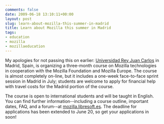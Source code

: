 ```yaml
---
comments: false
date: 2009-06-18 13:10:11+00:00
layout: post
slug: learn-about-mozilla-this-summer-in-madrid
title: Learn about Mozilla this summer in Madrid
tags:
- education
- mozilla
- mozillaeducation
---
```


My apologies for not passing this on earlier: [Universidad Rey Juan Carlos](http://www.urjc.es/version_ingles/main.htm) in Madrid, Spain, is organizing a three-month course on Mozilla technologies in cooperation with the Mozilla Foundation and Mozilla Europe. The course is almost completely on-line, but it includes a one-week face-to-face sprint session in Madrid in July; students are welcome to apply for financial help with travel costs for the Madrid portion of the course.

The course is open to international students and will be taught in English. You can find further information--including a course outline, important dates, FAQ, and a forum--at [mozilla.libresoft.es](http://mozilla.libresoft.es/). The deadline for applications has been extended to June 20, so get your applications in soon!
